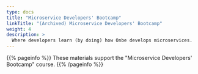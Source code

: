 ```yaml
---
type: docs
title: "Microservice Developers' Bootcamp"
linkTitle: "(Archived) Microservice Developers' Bootcamp"
weight: 4
description: >
  Where developers learn (by doing) how Onbe develops microservices.
---
```


{{% pageinfo %}}
These materials support the "Microservice Developers' Bootcamp" course.
{{% /pageinfo %}}
